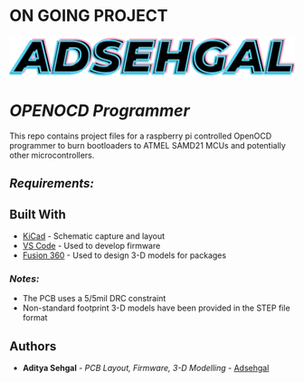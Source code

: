 <!-- ![](https://github.com/adsehgal/adsehgal/blob/master/LOGO.png) -->
# ON GOING PROJECT
![](LOGO_V1.1.png)
# *OPENOCD Programmer*

This repo contains project files for a raspberry pi controlled OpenOCD programmer to burn bootloaders to ATMEL SAMD21 MCUs and potentially other microcontrollers.

## *Requirements:*

## Built With

* [KiCad](https://kicad-pcb.org/) - Schematic capture and layout
* [VS Code](https://code.visualstudio.com/) - Used to develop firmware
* [Fusion 360](https://www.autodesk.com/education/edu-software/overview) - Used to design 3-D models for packages

### *Notes:*
- The PCB uses a 5/5mil DRC constraint
- Non-standard footprint 3-D models have been provided in the STEP file format

## Authors

* **Aditya Sehgal** - *PCB Layout, Firmware, 3-D Modelling* - [Adsehgal](https://github.com/adsehgal)
